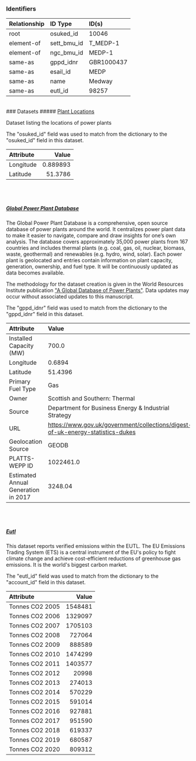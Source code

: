 ### Identifiers

| Relationship   | ID Type     | ID(s)      |
|:---------------|:------------|:-----------|
| root           | osuked_id   | 10046      |
| element-of     | sett_bmu_id | T_MEDP-1   |
| element-of     | ngc_bmu_id  | MEDP-1     |
| same-as        | gppd_idnr   | GBR1000437 |
| same-as        | esail_id    | MEDP       |
| same-as        | name        | Medway     |
| same-as        | eutl_id     | 98257      |

<br>
### Datasets
##### <a href="https://raw.githubusercontent.com/OSUKED/Dictionary-Datasets/main/datasets/plant-locations/datapackage.json">Plant Locations</a>

Dataset listing the locations of power plants

The "osuked_id" field was used to match from the dictionary to the "osuked_id" field in this dataset.

| Attribute   |     Value |
|:------------|----------:|
| Longitude   |  0.889893 |
| Latitude    | 51.3786   |

<br><br>
##### <a href="https://raw.githubusercontent.com/OSUKED/Dictionary-Datasets/main/datasets/global-power-plant-database/datapackage.json">Global Power Plant Database</a>

The Global Power Plant Database is a comprehensive, open source database of power plants around the world. It centralizes power plant data to make it easier to navigate, compare and draw insights for one’s own analysis. The database covers approximately 35,000 power plants from 167 countries and includes thermal plants (e.g. coal, gas, oil, nuclear, biomass, waste, geothermal) and renewables (e.g. hydro, wind, solar). Each power plant is geolocated and entries contain information on plant capacity, generation, ownership, and fuel type. It will be continuously updated as data becomes available. 

The methodology for the dataset creation is given in the World Resources Institute publication ["A Global Database of Power Plants"](https://www.wri.org/research/global-database-power-plants). Data updates may occur without associated updates to this manuscript.

The "gppd_idnr" field was used to match from the dictionary to the "gppd_idnr" field in this dataset.

| Attribute                           | Value                                                                          |
|:------------------------------------|:-------------------------------------------------------------------------------|
| Installed Capacity (MW)             | 700.0                                                                          |
| Longitude                           | 0.6894                                                                         |
| Latitude                            | 51.4396                                                                        |
| Primary Fuel Type                   | Gas                                                                            |
| Owner                               | Scottish and Southern: Thermal                                                 |
| Source                              | Department for Business Energy & Industrial Strategy                           |
| URL                                 | https://www.gov.uk/government/collections/digest-of-uk-energy-statistics-dukes |
| Geolocation Source                  | GEODB                                                                          |
| PLATTS-WEPP ID                      | 1022461.0                                                                      |
| Estimated Annual Generation in 2017 | 3248.04                                                                        |

<br><br>
##### <a href="https://raw.githubusercontent.com/OSUKED/Dictionary-Datasets/main/datasets/eutl/datapackage.json">Eutl</a>

This dataset reports verified emissions within the EUTL. The EU Emissions Trading System (ETS) is a central instrument of the EU's policy to fight climate change and achieve cost-efficient reductions of greenhouse gas emissions. It is the world's biggest carbon market.

The "eutl_id" field was used to match from the dictionary to the "account_id" field in this dataset.

| Attribute       |   Value |
|:----------------|--------:|
| Tonnes CO2 2005 | 1548481 |
| Tonnes CO2 2006 | 1329097 |
| Tonnes CO2 2007 | 1705103 |
| Tonnes CO2 2008 |  727064 |
| Tonnes CO2 2009 |  888589 |
| Tonnes CO2 2010 | 1474299 |
| Tonnes CO2 2011 | 1403577 |
| Tonnes CO2 2012 |   20998 |
| Tonnes CO2 2013 |  274013 |
| Tonnes CO2 2014 |  570229 |
| Tonnes CO2 2015 |  591014 |
| Tonnes CO2 2016 |  927881 |
| Tonnes CO2 2017 |  951590 |
| Tonnes CO2 2018 |  619337 |
| Tonnes CO2 2019 |  680587 |
| Tonnes CO2 2020 |  809312 |
